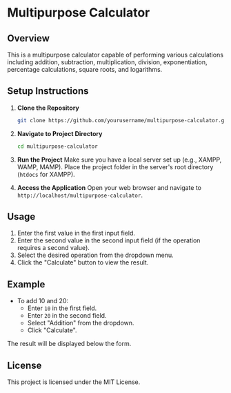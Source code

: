 # Multipurpose Calculator

## Overview
This is a multipurpose calculator capable of performing various calculations including addition, subtraction, multiplication, division, exponentiation, percentage calculations, square roots, and logarithms.

## Setup Instructions

1. **Clone the Repository**
    ```bash
    git clone https://github.com/yourusername/multipurpose-calculator.git
    ```

2. **Navigate to Project Directory**
    ```bash
    cd multipurpose-calculator
    ```

3. **Run the Project**
    Make sure you have a local server set up (e.g., XAMPP, WAMP, MAMP). Place the project folder in the server's root directory (`htdocs` for XAMPP).

4. **Access the Application**
    Open your web browser and navigate to `http://localhost/multipurpose-calculator`.

## Usage

1. Enter the first value in the first input field.
2. Enter the second value in the second input field (if the operation requires a second value).
3. Select the desired operation from the dropdown menu.
4. Click the "Calculate" button to view the result.

## Example

- To add 10 and 20:
  - Enter `10` in the first field.
  - Enter `20` in the second field.
  - Select "Addition" from the dropdown.
  - Click "Calculate".

The result will be displayed below the form.

## License

This project is licensed under the MIT License.
